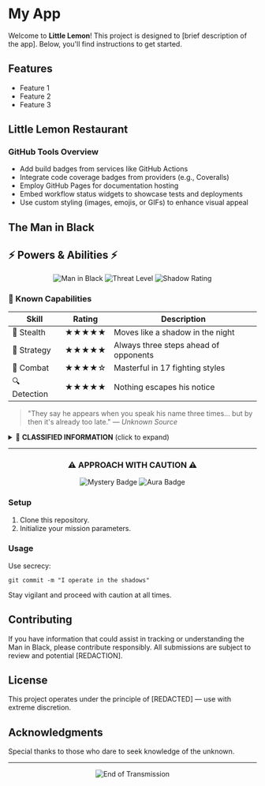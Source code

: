 # My App

Welcome to **Little Lemon**! This project is designed to [brief description of the app]. Below, you'll find instructions to get started.

## Features
- Feature 1
- Feature 2
- Feature 3

## Little Lemon Restaurant

### GitHub Tools Overview

- Add build badges from services like GitHub Actions
- Integrate code coverage badges from providers (e.g., Coveralls)
- Employ GitHub Pages for documentation hosting
- Embed workflow status widgets to showcase tests and deployments
- Use custom styling (images, emojis, or GIFs) to enhance visual appeal

## The Man in Black

## ⚡ Powers & Abilities ⚡

<div align="center">
  
![Man in Black](https://img.shields.io/badge/STATUS-LEGENDARY-black?style=for-the-badge)
![Threat Level](https://img.shields.io/badge/THREAT_LEVEL-MAXIMUM-red?style=for-the-badge)
![Shadow Rating](https://img.shields.io/badge/SHADOW_RATING-10/10-blueviolet?style=for-the-badge)

</div>

### 🔮 Known Capabilities
| Skill | Rating | Description |
|-------|--------|-------------|
| 🥷 Stealth | ★★★★★ | Moves like a shadow in the night |
| 🧠 Strategy | ★★★★★ | Always three steps ahead of opponents |
| 💪 Combat | ★★★★☆ | Masterful in 17 fighting styles |
| 🔍 Detection | ★★★★★ | Nothing escapes his notice |

> "They say he appears when you speak his name three times... but by then it's already too late." 
> — *Unknown Source*

<details>
<summary>📜 <b>CLASSIFIED INFORMATION</b> (click to expand)</summary>
<br>
Last seen coordinates: [REDACTED]<br>
Actual identity: [REDACTED]<br>
Mission status: Always in progress
</details>

---

<div align="center">
  
### ⚠️ APPROACH WITH CAUTION ⚠️
  
</div>


<div align="center">
    <img src="https://img.shields.io/badge/ENIGMA-UNCHARTED-black?style=for-the-badge" alt="Mystery Badge" />
    <img src="https://img.shields.io/badge/AURA-IMMERSIVE-purple?style=for-the-badge" alt="Aura Badge"/>
</div>

### Setup
1. Clone this repository.
2. Initialize your mission parameters.

### Usage
Use secrecy:
```
git commit -m "I operate in the shadows"
```

Stay vigilant and proceed with caution at all times.


## Contributing
If you have information that could assist in tracking or understanding the Man in Black, please contribute responsibly. All submissions are subject to review and potential [REDACTION].

## License
This project operates under the principle of [REDACTED] — use with extreme discretion.

## Acknowledgments

Special thanks to those who dare to seek knowledge of the unknown.

---

<div align="center">
  
![End of Transmission](https://img.shields.io/badge/END_OF_TRANSMISSION-IMPERATIVE-red?style=for-the-badge)
  
</div>
